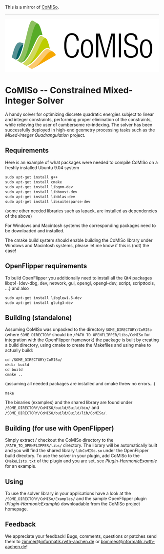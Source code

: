 This is a mirror of [CoMISo](https://gitlab.vci.rwth-aachen.de:9000/CoMISo/CoMISo/-/tree/418ecf91d651109569262e1a649f96c07efad34e).
___
![CoMISo](Logo.png)

# CoMISo -- Constrained Mixed-Integer Solver
A handy solver for optimizing discrete quadratic energies subject to linear and integer constraints, performing proper elimination of the constraints, while relieving the user of cumbersome re-indexing. The solver has been successfully deployed in high-end geometry processing tasks such as the *Mixed-Integer Quadrangulation* project.

## Requirements
Here is an example of what packages were needed to compile CoMISo on a freshly installed Ubuntu 9.04 system

    sudo apt-get install g++
    sudo apt-get install cmake
    sudo apt-get install libgmm-dev
    sudo apt-get install libboost-dev
    sudo apt-get install libblas-dev
    sudo apt-get install libsuitesparse-dev 
(some other needed libraries such as lapack, are installed as dependencies of the above)

For Windows and Macintosh systems the corresponding packages need to be downloaded and installed.

The cmake build system should enable building the CoMISo library under Windows and Macintosh systems, please let me know if this is (not) the case!

## OpenFlipper requirements
To build OpenFlipper you additionally need to install all the Qt4 packages libqt4-{dev-dbg, dev, network, gui, opengl, opengl-dev, script, scripttools, ...} and also

    sudo apt-get install libglew1.5-dev
    sudo apt-get install glutg3-dev

## Building (standalone)
Assuming CoMISo was unpacked to the directory `SOME_DIRECTORY/CoMISo` (where `SOME_DIRECTORY` should be `/PATH_TO_OPENFLIPPER/libs/CoMISo` for integration with the OpenFlipper framework) the package is built by creating a build directory, using cmake to create the Makefiles and using make to actually build:

    cd /SOME_DIRECTORY/CoMISo/
    mkdir build
    cd build
    cmake ..

(assuming all needed packages are installed and cmake threw no errors...)

    make

The binaries (examples) and the shared library are found under `/SOME_DIRECTORY/CoMISO/build/Build/bin/` and `/SOME_DIRECTORY/CoMISO/build/Build/lib/CoMISo/`.


## Building (for use with OpenFlipper)
Simply extract / checkout the CoMISo directory to the `/PATH_TO_OPENFLIPPER/libs/` directory. The library will be automatically built and you will find the shared library `libCoMISo.so` under the OpenFlipper build directory.
To use the solver in your plugin, add CoMISo to the `CMakeLists.txt` of the plugin and you are set, see *Plugin-HarmonicExample* for an example.

## Using
To use the solver library in your applications have a look at the `/SOME_DIRECTORY/CoMISo/Examples/` and the sample OpenFlipper plugin (*Plugin-HarmonicExample*) downloadable from the CoMISo project homepage.

## Feedback
We appreciate your feedback! Bugs, comments, questions or patches send them to <zimmer@informatik.rwth-aachen.de> or <bommes@informatik.rwth-aachen.de>!